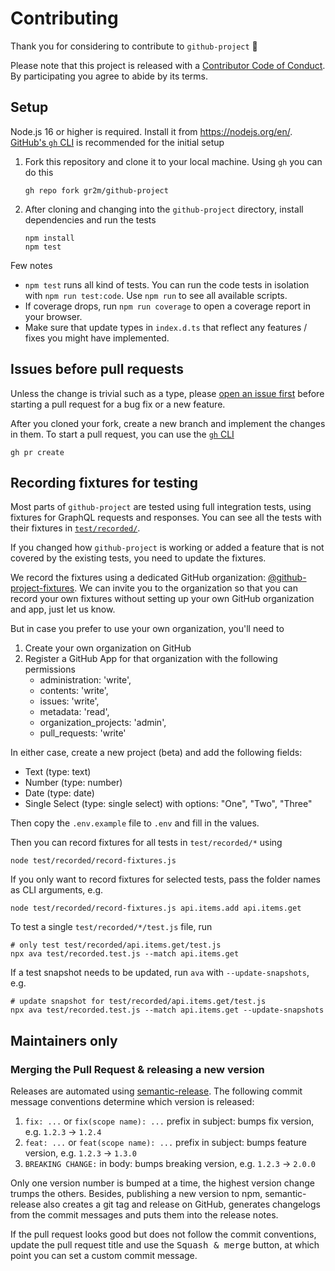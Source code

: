 # Contributing

Thank you for considering to contribute to `github-project` 💖

Please note that this project is released with a [Contributor Code of Conduct](./CODE_OF_CONDUCT.md).
By participating you agree to abide by its terms.

## Setup

Node.js 16 or higher is required. Install it from https://nodejs.org/en/. [GitHub's `gh` CLI](https://cli.github.com/) is recommended for the initial setup

1. Fork this repository and clone it to your local machine. Using `gh` you can do this

   ```
   gh repo fork gr2m/github-project
   ```

2. After cloning and changing into the `github-project` directory, install dependencies and run the tests

   ```
   npm install
   npm test
   ```

Few notes

- `npm test` runs all kind of tests. You can run the code tests in isolation with `npm run test:code`. Use `npm run` to see all available scripts.
- If coverage drops, run `npm run coverage` to open a coverage report in your browser.
- Make sure that update types in `index.d.ts` that reflect any features / fixes you might have implemented.

## Issues before pull requests

Unless the change is trivial such as a type, please [open an issue first](https://github.com/gr2m/github-project/issues/new) before starting a pull request for a bug fix or a new feature.

After you cloned your fork, create a new branch and implement the changes in them. To start a pull request, you can use the [`gh` CLI](https://cli.github.com/)

```
gh pr create
```

## Recording fixtures for testing

Most parts of `github-project` are tested using full integration tests, using fixtures for GraphQL requests and responses. You can see all the tests with their fixtures in [`test/recorded/`](test/recorded/).

If you changed how `github-project` is working or added a feature that is not covered by the existing tests, you need to update the fixtures.

We record the fixtures using a dedicated GitHub organization: [@github-project-fixtures](https://github.com/github-project-fixtures/). We can invite you to the organization so that you can record your own fixtures without setting up your own GitHub organization and app, just let us know.

But in case you prefer to use your own organization, you'll need to

1. Create your own organization on GitHub
2. Register a GitHub App for that organization with the following permissions
   - administration: 'write',
   - contents: 'write',
   - issues: 'write',
   - metadata: 'read',
   - organization_projects: 'admin',
   - pull_requests: 'write'

In either case, create a new project (beta) and add the following fields:

- Text (type: text)
- Number (type: number)
- Date (type: date)
- Single Select (type: single select) with options: "One", "Two", "Three"

Then copy the `.env.example` file to `.env` and fill in the values.

Then you can record fixtures for all tests in `test/recorded/*` using

```
node test/recorded/record-fixtures.js
```

If you only want to record fixtures for selected tests, pass the folder names as CLI arguments, e.g.

```
node test/recorded/record-fixtures.js api.items.add api.items.get
```

To test a single `test/recorded/*/test.js` file, run

```
# only test test/recorded/api.items.get/test.js
npx ava test/recorded.test.js --match api.items.get
```

If a test snapshot needs to be updated, run `ava` with `--update-snapshots`, e.g.

```
# update snapshot for test/recorded/api.items.get/test.js
npx ava test/recorded.test.js --match api.items.get --update-snapshots
```

## Maintainers only

### Merging the Pull Request & releasing a new version

Releases are automated using [semantic-release](https://github.com/semantic-release/semantic-release).
The following commit message conventions determine which version is released:

1. `fix: ...` or `fix(scope name): ...` prefix in subject: bumps fix version, e.g. `1.2.3` → `1.2.4`
2. `feat: ...` or `feat(scope name): ...` prefix in subject: bumps feature version, e.g. `1.2.3` → `1.3.0`
3. `BREAKING CHANGE:` in body: bumps breaking version, e.g. `1.2.3` → `2.0.0`

Only one version number is bumped at a time, the highest version change trumps the others.
Besides, publishing a new version to npm, semantic-release also creates a git tag and release
on GitHub, generates changelogs from the commit messages and puts them into the release notes.

If the pull request looks good but does not follow the commit conventions, update the pull request title and use the <kbd>Squash & merge</kbd> button, at which point you can set a custom commit message.
